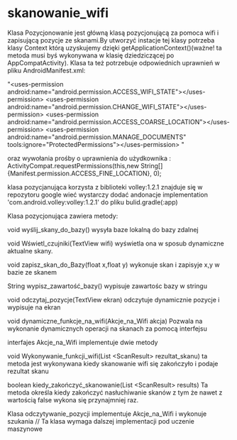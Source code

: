 # skanowanie_wifi

Klasa Pozycjonowanie jest główną klasą pozycjonującą za pomoca wifi i zapisującą pozycje ze skanami.By utworzyć instacje tej klasy potrzeba klasy Context którą uzyskujemy dzięki getApplicationContext()(ważne! ta metoda musi byś wykonywana w klasię dziedziczącej po AppCompatActivity). Klasa ta też potrzebuje odpowiednich uprawnień w pliku AndroidManifest.xml:

"\<uses-permission android:name="android.permission.ACCESS_WIFI_STATE"\>\</uses-permission\>
    \<uses-permission android:name="android.permission.CHANGE_WIFI_STATE"\>\</uses-permission\>
    \<uses-permission android:name="android.permission.ACCESS_COARSE_LOCATION"\>\</uses-permission\>
    \<uses-permission android:name="android.permission.MANAGE_DOCUMENTS"
        tools:ignore="ProtectedPermissions"\>\</uses-permission\>
"

oraz wywołania prośby o uprawnienia do użydkownika :
ActivityCompat.requestPermissions(this,new String[]{Manifest.permission.ACCESS_FINE_LOCATION}, 0);

klasa pozycjanująca korzysta z biblioteki volley:1.2.1 znajduje się w repozytoru google wieć wystarczy dodać andonacje implementation 'com.android.volley:volley:1.2.1' do pliku bulid.gradle(:app) 

Klasa pozycjonująca zawiera metody:

void wyślij_skany_do_bazy()
wysyła baze lokalną do bazy zdalnej  

void Wświetl_czujniki(TextView wifi)
wyświetla ona w sposub dynamiczne aktualne skany.

void zapisz_skan_do_Bazy(float x,float y)
wykonuje skan i zapisyje x,y w bazie ze skanem 

String wypisz_zawartość_bazy()
wypisuje zawartośc bazy w stringu 

void odczytaj_pozycje(TextView ekran)
odczytuje dynamicznie pozycje i wypisuje na ekran 

void dynamiczne_funkcje_na_wifi(Akcje_na_Wifi akcja)
Pozwala na wykonanie dynamicznych operacji na skanach za pomocą interfejsu

interfajes Akcje_na_Wifi implementuje dwie metody

void Wykonywanie_funkcji_wifi(List \<ScanResult\> rezultat_skanu)
ta metoda jest wykonywana kiedy skanowanie wifi się zakończyło i podaje rezultat skanu

boolean kiedy_zakończyć_skanowanie(List \<ScanResult\> results)
Ta metoda określa kiedy zakończyć nasłuchiwanie skanów z tym że nawet z wartością false wykona się przynajmniej raz.
  
Klasa odczytywanie_pozycji implementuje Akcje_na_Wifi i wykonuje szukania 
 // Ta klasa wymaga dalszej implementacji pod uczenie maszynowe 
